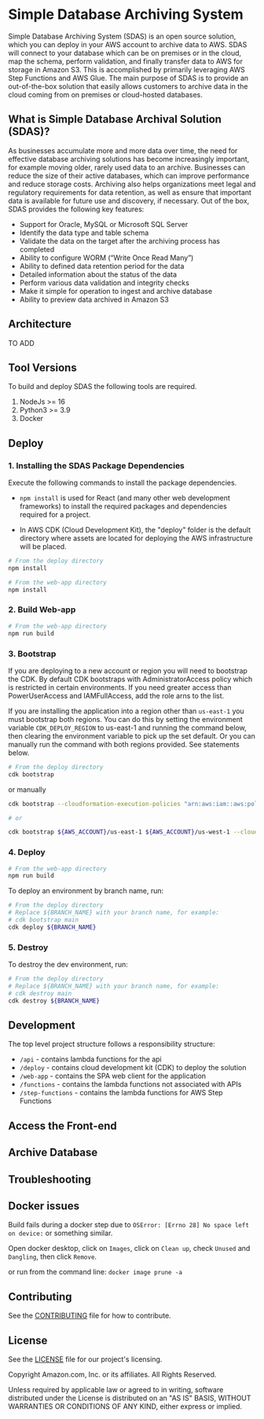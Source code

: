 # Simple Database Archiving System

Simple Database Archiving System (SDAS) is an open source solution, which you can deploy in your AWS account to archive data to AWS. SDAS will connect to your database which can be on premises or in the cloud, map the schema, perform validation, and finally transfer data to AWS for storage in Amazon S3. This is accomplished by primarily leveraging AWS Step Functions and AWS Glue. The main purpose of SDAS is to provide an out-of-the-box solution that easily allows customers to archive data in the cloud coming from on premises or cloud-hosted databases.

## What is Simple Database Archival Solution (SDAS)?

As businesses accumulate more and more data over time, the need for effective database archiving solutions has become increasingly important, for example moving older, rarely used data to an archive. Businesses can reduce the size of their active databases, which can improve performance and reduce storage costs. Archiving also helps organizations meet legal and regulatory requirements for data retention, as well as ensure that important data is available for future use and discovery, if necessary. Out of the box, SDAS provides the following key features:

- Support for Oracle, MySQL or Microsoft SQL Server
- Identify the data type and table schema
- Validate the data on the target after the archiving process has completed
- Ability to configure WORM (“Write Once Read Many”)
- Ability to defined data retention period for the data
- Detailed information about the status of the data
- Perform various data validation and integrity checks
- Make it simple for operation to ingest and archive database
- Ability to preview data archived in Amazon S3

## Architecture

TO ADD

## Tool Versions

To build and deploy SDAS the following tools are required.

1. NodeJs >= 16
2. Python3 >= 3.9
3. Docker

## Deploy

### 1. Installing the SDAS Package Dependencies

Execute the following commands to install the package dependencies.

- `npm install` is used for React (and many other web development frameworks) to install the required packages and dependencies required for a project.

- In AWS CDK (Cloud Development Kit), the "deploy" folder is the default directory where assets are located for deploying the AWS infrastructure will be placed.

```bash
# From the deploy directory
npm install
```

```bash
# From the web-app directory
npm install
```

### 2. Build Web-app

```bash
# From the web-app directory
npm run build
```

### 3. Bootstrap

If you are deploying to a new account or region you will need to bootstrap the CDK. By default CDK bootstraps with AdministratorAccess policy which is restricted in certain environments. If you need greater access than PowerUserAccess and IAMFullAccess, add the role arns to the list.

If you are installing the application into a region other than `us-east-1` you must bootstrap both regions. You can do this by setting the environment variable `CDK_DEPLOY_REGION` to us-east-1 and running the command below, then clearing the environment variable to pick up the set default. Or you can manually run the command with both regions provided. See statements below.

```bash
# From the deploy directory
cdk bootstrap
```

or manually

```bash
cdk bootstrap --cloudformation-execution-policies "arn:aws:iam::aws:policy/PowerUserAccess,arn:aws:iam::aws:policy/IAMFullAccess"

# or

cdk bootstrap ${AWS_ACCOUNT}/us-east-1 ${AWS_ACCOUNT}/us-west-1 --cloudformation-execution-policies "arn:aws:iam::aws:policy/PowerUserAccess,arn:aws:iam::aws:policy/IAMFullAccess"
```

### 4. Deploy

```bash
# From the web-app directory
npm run build
```

To deploy an environment by branch name, run:

```bash
# From the deploy directory
# Replace ${BRANCH_NAME} with your branch name, for example:
# cdk bootstrap main
cdk deploy ${BRANCH_NAME}
```

### 5. Destroy

To destroy the dev environment, run:

```bash
# From the deploy directory
# Replace ${BRANCH_NAME} with your branch name, for example:
# cdk destroy main
cdk destroy ${BRANCH_NAME}
```

## Development

The top level project structure follows a responsibility structure:

- `/api` - contains lambda functions for the api
- `/deploy` - contains cloud development kit (CDK) to deploy the solution
- `/web-app` - contains the SPA web client for the application
- `/functions` - contains the lambda functions not associated with APIs
- `/step-functions` - contains the lambda functions for AWS Step Functions

## Access the Front-end

## Archive Database

## Troubleshooting

## Docker issues

Build fails during a docker step due to `OSError: [Errno 28] No space left on device:` or something similar.

Open docker desktop, click on `Images`, click on `Clean up`, check `Unused` and `Dangling`, then click `Remove`.

or run from the command line: `docker image prune -a`

## Contributing

See the [CONTRIBUTING](CONTRIBUTING.md) file for how to contribute.

## License

See the [LICENSE](LICENSE) file for our project's licensing.

Copyright Amazon.com, Inc. or its affiliates. All Rights Reserved.

Unless required by applicable law or agreed to in writing, software distributed under the License is distributed on an "AS IS" BASIS, WITHOUT WARRANTIES OR CONDITIONS OF ANY KIND, either express or implied.


